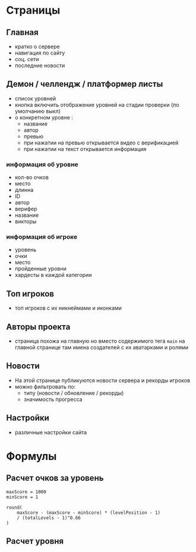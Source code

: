 # Страницы

## Главная
- кратко о сервере
- навигация по сайту
- соц. сети
- последние новости

## Демон / челлендж / платформер листы
- список уровней
- кнопка включить отображение уровней на стадии проверки (по умолчанию выкл)
- о конкретном уровне :
  - название
  - автор
  - превью
  - при нажатии на превью открывается видео с верификацией
  - при нажатии на текст открывается информация

### информация об уровне
- кол-во очков
- место
- длинна
- ID
- автор
- верифер
- название
- викторы

### информация об игроке
- уровень
- очки
- место
- пройденные уровни
- хардесты в каждой категории

## Топ игроков
- топ игроков с их никнеймами и иконками

## Авторы проекта
- страница похожа на главную но вместо содержимого тега `main` на главной странице там имена создателей с их аватарками и ролями

## Новости
- На этой странице публикуются новости сервера и рекорды игроков
- можно фильтровать по:
  - типу (новости / обновление / рекорды)
  - значимость прогресса

## Настройки
- различные настройки сайта

# Формулы

## Расчет очков за уровень
``` 
maxScore = 1000
minScore = 1

round(
    maxScore - (maxScore - minScore) * (levelPosition - 1)
    / (totalLevels - 1)^0.66
)
```

## Расчет уровня